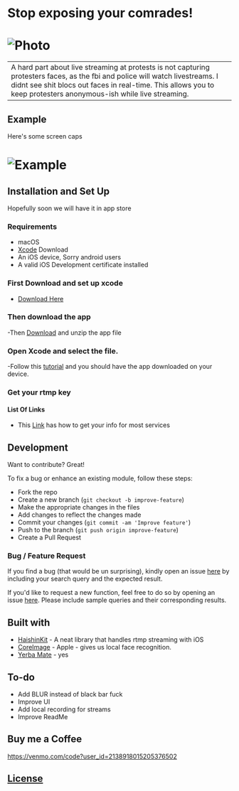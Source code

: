 # Stop exposing your comrades!
# ![Photo](https://www.wweek.com/resizer/_z_ugGg9RNzEAJ66JzidurVFWK8=/1200x0/filters:quality(100)/s3.amazonaws.com/arc-wordpress-client-uploads/wweek/wp-content/uploads/2020/05/31224313/7837096459248112771.jpg)

<table>
<tr>
<td>
 A hard part about live streaming at protests is not capturing protesters faces, as the fbi and police will watch livestreams. I didnt see shit blocs out faces in real-time. This allows you to keep protesters anonymous-ish while live streaming. 
</td>
</tr>
</table>


## Example
Here's some screen caps
# ![Example](https://i.ibb.co/XLpPGgW/IMG-9970.png)

## Installation and Set Up
Hopefully soon we will have it in app store
### Requirements
- macOS
- [Xcode](https://developer.apple.com/xcode/) Download
- An iOS device, Sorry android users
- A valid iOS Development certificate installed

### First Download and set up xcode
- [Download Here](https://developer.apple.com/xcode/) 

### Then download the app
-Then [Download]() and unzip the app file

### Open Xcode and select the file.

-Follow this [tutorial](https://codewithchris.com/deploy-your-app-on-an-iphone/) and you should have the app downloaded on your device.

### Get your rtmp key 
#### List Of Links
- This [Link](https://help.livestream.com/hc/en-us/articles/360002051708-How-Do-I-Find-RTMP-Stream-Settings-For-Popular-Providers-) has how to get your info for most services

## Development
Want to contribute? Great!

To fix a bug or enhance an existing module, follow these steps:

- Fork the repo
- Create a new branch (`git checkout -b improve-feature`)
- Make the appropriate changes in the files
- Add changes to reflect the changes made
- Commit your changes (`git commit -am 'Improve feature'`)
- Push to the branch (`git push origin improve-feature`)
- Create a Pull Request 

### Bug / Feature Request

If you find a bug (that would be un surprising), kindly open an issue [here](https://github.com/) by including your search query and the expected result.

If you'd like to request a new function, feel free to do so by opening an issue [here](https://github.com/). Please include sample queries and their corresponding results.


## Built with 

- [HaishinKit](https://github.com/shogo4405/HaishinKit.swift) - A neat library that handles rtmp streaming with iOS
- [CoreImage](https://developer.apple.com/documentation/coreimage) - Apple - gives us local face recognition.
- [Yerba Mate](https://guayaki.com/why-yerba-mate/) - yes


## To-do
- Add BLUR instead of black bar fuck
- Improve UI 
- Add local recording for streams
- Improve ReadMe

## Buy me a Coffee
https://venmo.com/code?user_id=2138918015205376502

 


## [License](d)


